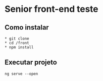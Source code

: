 # Senior front-end teste

## Como instalar
    * git clone
    * cd /front
    * npm install

## Executar projeto 

```ng serve --open ```
